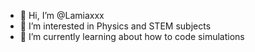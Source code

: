 - 👋 Hi, I’m @Lamiaxxx
- 👀 I’m interested in Physics and STEM subjects
- 🌱 I’m currently learning about how to code simulations

<!---
Lamiaxxx/Lamiaxxx is a ✨ special ✨ repository because its `README.md` (this file) appears on your GitHub profile.
You can click the Preview link to take a look at your changes.
--->
